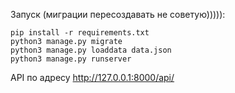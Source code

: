 Запуск (миграции пересоздавать не советую))))):
```
pip install -r requirements.txt
python3 manage.py migrate
python3 manage.py loaddata data.json
python3 manage.py runserver
```
API по адресу http://127.0.0.1:8000/api/
